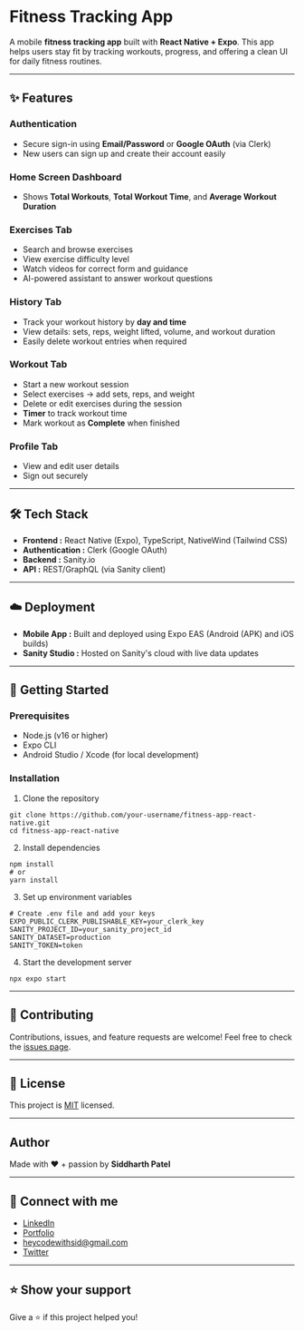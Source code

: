 # Fitness Tracking App

A mobile **fitness tracking app** built with **React Native + Expo**. This app helps users stay fit by tracking workouts, progress, and offering a clean UI for daily fitness routines.

---

## ✨ Features

### Authentication

- Secure sign-in using **Email/Password** or **Google OAuth** (via Clerk)
- New users can sign up and create their account easily

### Home Screen Dashboard

- Shows **Total Workouts**, **Total Workout Time**, and **Average Workout Duration**

### Exercises Tab

- Search and browse exercises
- View exercise difficulty level
- Watch videos for correct form and guidance
- AI-powered assistant to answer workout questions

### History Tab

- Track your workout history by **day and time**
- View details: sets, reps, weight lifted, volume, and workout duration
- Easily delete workout entries when required

### Workout Tab

- Start a new workout session
- Select exercises → add sets, reps, and weight
- Delete or edit exercises during the session
- **Timer** to track workout time
- Mark workout as **Complete** when finished

### Profile Tab

- View and edit user details
- Sign out securely

---

## 🛠️ Tech Stack

- **Frontend :** React Native (Expo), TypeScript, NativeWind (Tailwind CSS)
- **Authentication :** Clerk (Google OAuth)
- **Backend :** Sanity.io
- **API :** REST/GraphQL (via Sanity client)

---

## ☁️ Deployment

- **Mobile App :** Built and deployed using Expo EAS (Android (APK) and iOS builds)
- **Sanity Studio :** Hosted on Sanity's cloud with live data updates

---

## 🚦 Getting Started

### Prerequisites

- Node.js (v16 or higher)
- Expo CLI
- Android Studio / Xcode (for local development)

### Installation

1. Clone the repository

```env
git clone https://github.com/your-username/fitness-app-react-native.git
cd fitness-app-react-native
```

2. Install dependencies

```env
npm install
# or
yarn install
```

3. Set up environment variables

```env
# Create .env file and add your keys
EXPO_PUBLIC_CLERK_PUBLISHABLE_KEY=your_clerk_key
SANITY_PROJECT_ID=your_sanity_project_id
SANITY_DATASET=production
SANITY_TOKEN=token
```

4. Start the development server

```env
npx expo start
```

---

## 🤝 Contributing

Contributions, issues, and feature requests are welcome! Feel free to check the [issues page](https://github.com/SiddharthPatel-06/fitness-app-react-native/issues).

---

## 📝 License

This project is [MIT](LICENSE) licensed.

---

## Author

Made with ❤️ + passion by **Siddharth Patel**

---

## 🔗 Connect with me

- <a href="https://www.linkedin.com/in/siddharth-dev/" target="_blank">LinkedIn</a>
- <a href="https://siddharth-dev.vercel.app/" target="_blank">Portfolio</a>
- <a href="mailto:heycodewithsid@gmail.com" target="_blank">heycodewithsid@gmail.com</a>
- <a href="https://x.com/Siddharth0693" target="_blank">Twitter</a>

---

## ⭐ Show your support

Give a ⭐️ if this project helped you!
